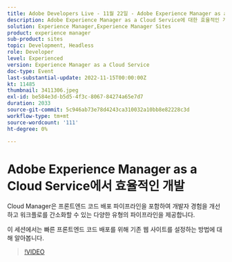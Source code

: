 ```yaml
---
title: Adobe Developers Live - 11월 22일 - Adobe Experience Manager as a Cloud Service의 효율적인 개발
description: Adobe Experience Manager as a Cloud Service에 대한 효율적인 개발Cloud Manager는 개발자 경험을 개선하고 프론트엔드 코드 배포 파이프라인을 비롯한 워크플로를 간소화할 수 있는 다양한 유형의 파이프라인을 제공합니다. 이 세션에서는 빠른 프론트엔드 코드 배포를 위해 기존 웹 사이트를 설정하는 방법에 대해 알아봅니다.
solution: Experience Manager,Experience Manager Sites
product: experience manager
sub-product: sites
topic: Development, Headless
role: Developer
level: Experienced
version: Experience Manager as a Cloud Service
doc-type: Event
last-substantial-update: 2022-11-15T00:00:00Z
kt: 11485
thumbnail: 3411306.jpeg
exl-id: be584e3d-b5d5-4f3c-8067-84274a65e7d7
duration: 2033
source-git-commit: 5c946ab73e78d4243ca310032a10bb8e82228c3d
workflow-type: tm+mt
source-wordcount: '111'
ht-degree: 0%

---
```


# Adobe Experience Manager as a Cloud Service에서 효율적인 개발

Cloud Manager은 프론트엔드 코드 배포 파이프라인을 포함하여 개발자 경험을 개선하고 워크플로를 간소화할 수 있는 다양한 유형의 파이프라인을 제공합니다.

이 세션에서는 빠른 프론트엔드 코드 배포를 위해 기존 웹 사이트를 설정하는 방법에 대해 알아봅니다.

>[!VIDEO](https://video.tv.adobe.com/v/3411306/?quality=12&learn=on)

